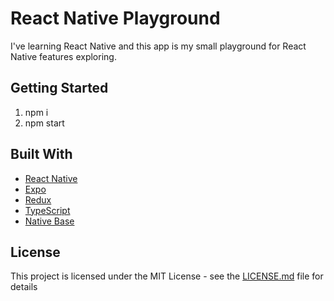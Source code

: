 # React Native Playground

I've learning React Native and this app is my small playground for React Native features exploring.

## Getting Started

1. npm i
2. npm start

## Built With

* [React Native](https://facebook.github.io/react-native/)
* [Expo](https://expo.io/)
* [Redux](https://redux.js.org/)
* [TypeScript](https://www.typescriptlang.org/)
* [Native Base](https://nativebase.io/)

## License

This project is licensed under the MIT License - see the [LICENSE.md](LICENSE.md) file for details
